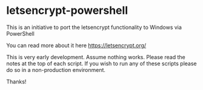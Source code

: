 # letsencrypt-powershell
This is an initiative to port the letsencrypt functionality to Windows via PowerShell

You can read more about it here https://letsencrypt.org/

This is very early development. Assume nothing works. Please read the notes at 
the top of each script. If you wish to run any of these scripts please do so in
a non-production environment.

Thanks!